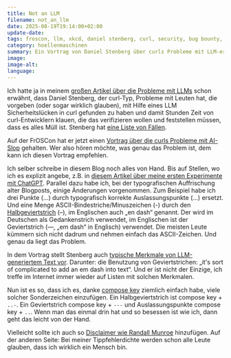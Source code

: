 ```yaml
---
title: Not an LLM
filename: not_an_llm
date: 2025-08-19T19:14:00+02:00
update-date:
tags: froscon, llm, xkcd, daniel stenberg, curl, security, bug bounty, unicode, typografie, compose key
category: hoellenmaschinen
summary: Ein Vortrag von Daniel Stenberg über curls Probleme mit LLM-erstellten Bugreports, die Probleme herbeihalluzinieren.
image:
image-alt:
language:
---
```


Ich hatte ja in meinem [großen Artikel über die Probleme mit LLMs](/blogposts/ueber_llm_und_bildgeneratoren) schon erwähnt, dass Daniel Stenberg, der curl-Typ, Probleme mit Leuten hat, die vorgeben (oder sogar wirklich glauben), mit Hilfe eines LLM Sicherheitslücken in curl gefunden zu haben und damit Stunden Zeit von curl-Entwicklern klauen, die das verifizieren wollen und feststellen müssen, dass es alles Müll ist. Stenberg hat [eine Liste von Fällen](https://gist.github.com/bagder/07f7581f6e3d78ef37dfbfc81fd1d1cd).

Auf der FrOSCon hat er jetzt einen [Vortrag über die curls Probleme mit AI-Slop](https://media.ccc.de/v/froscon2025-3407-ai_slop_attacks_on_the_curl_project) gehalten. Wer also hören möchte, was genau das Problem ist, dem kann ich diesen Vortrag empfehlen.

Ich selber schreibe in diesem Blog noch alles von Hand. Bis auf Stellen, wo ich es explizit angebe, z.B. in [diesem Artikel über meine ersten Experimente mit ChatGPT](/blogposts/tyrannosaurus_trump). Parallel dazu habe ich, bei der typografischen Auffrischung alter Blogposts, einige Änderungen vorgenommen. Zum Beispiel habe ich drei Punkte (...) durch typografisch korrekte Auslassungspunkte (…) ersetzt. Und eine Menge ASCII-Bindestriche/Minuszeichen (-) durch den [Halbgeviertstrich](https://de.wikipedia.org/wiki/Halbgeviertstrich) (–), im Englischen auch „en dash“ genannt. Der wird im Deutschen als Gedankenstrich verwendet, im Englischen ist der Geviertstrich (—, „em dash“ in Englisch) verwendet. Die meisten Leute kümmern sich nicht dadrum und nehmen einfach das ASCII-Zeichen. Und genau da liegt das Problem.

In dem Vortrag stellt Stenberg auch [typische Merkmale von LLM-generiertem Text vor](https://media.ccc.de/v/froscon2025-3407-ai_slop_attacks_on_the_curl_project#t=836). Darunter: die Benutzung von Geviertstrichen: „it's sort of complicated to add an em dash into text“. Und er ist nicht der Einzige, ich treffe im Internet immer wieder auf Listen mit solchen Merkmalen.

Nun ist es so, dass ich es, danke [compose key](https://de.wikipedia.org/wiki/Compose-Taste) ziemlich einfach habe, viele solcher Sonderzeichen einzufügen. Ein Halbgeviertstrich ist compose key + `..-`. Ein Geviertstrich compose key + `---` und Auslassungspunkte compose key + `..`. Wenn man das einmal drin hat und so besessen ist wie ich, dann geht das leicht von der Hand.

Vielleicht sollte ich auch so [Disclaimer wie Randall Munroe](https://www.xkcd.com/3126/) hinzufügen. Auf der anderen Seite: Bei meiner Tippfehlerdichte werden schon alle Leute glauben, dass ich wirklich ein Mensch bin.
